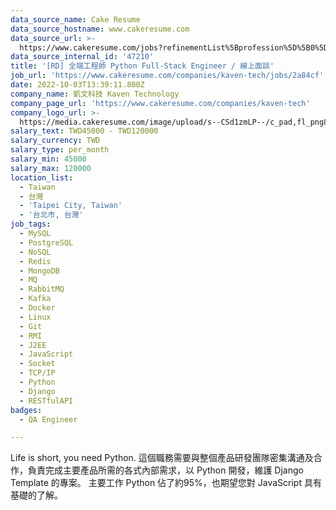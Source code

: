 ```yaml
---
data_source_name: Cake Resume
data_source_hostname: www.cakeresume.com
data_source_url: >-
  https://www.cakeresume.com/jobs?refinementList%5Bprofession%5D%5B0%5D=engineering_qa-engineer&refinementList%5Bsalary_type%5D=per_month&refinementList%5Bsalary_currency%5D=TWD&range%5Bsalary_range%5D%5Bmax%5D=600000
data_source_internal_id: '47210'
title: '[RD] 全端工程師 Python Full-Stack Engineer / 線上面談'
job_url: 'https://www.cakeresume.com/companies/kaven-tech/jobs/2a84cf'
date: 2022-10-03T13:39:11.800Z
company_name: 凱文科技 Kaven Technology
company_page_url: 'https://www.cakeresume.com/companies/kaven-tech'
company_logo_url: >-
  https://media.cakeresume.com/image/upload/s--CSd1zmLP--/c_pad,fl_png8,h_200,w_200/v1648823372/l2vxwlmdbnrtcqvjhrtm.png
salary_text: TWD45000 - TWD120000
salary_currency: TWD
salary_type: per_month
salary_min: 45000
salary_max: 120000
location_list:
  - Taiwan
  - 台灣
  - 'Taipei City, Taiwan'
  - '台北市, 台灣'
job_tags:
  - MySQL
  - PostgreSQL
  - NoSQL
  - Redis
  - MongoDB
  - MQ
  - RabbitMQ
  - Kafka
  - Docker
  - Linux
  - Git
  - RMI
  - J2EE
  - JavaScript
  - Socket
  - TCP/IP
  - Python
  - Django
  - RESTfulAPI
badges:
  - QA Engineer

---
```


Life is short, you need Python. 這個職務需要與整個產品研發團隊密集溝通及合作，負責完成主要產品所需的各式內部需求，以 Python 開發，維護 Django Template 的專案。 主要工作 Python 佔了約95%，也期望您對 JavaScript 具有基礎的了解。